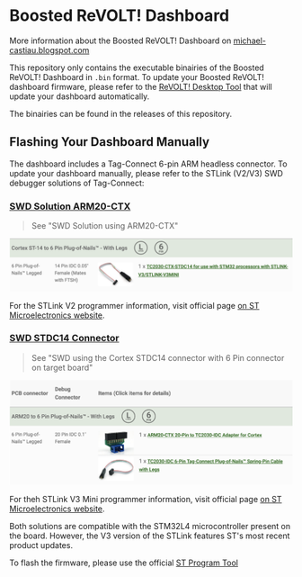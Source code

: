 # Boosted ReVOLT! Dashboard

More information about the Boosted ReVOLT! Dashboard on [michael-castiau.blogspot.com](https://michael-castiau.blogspot.com/2021/05/boosted-rev-custom-dashboard-vesc.html)

This repository only contains the executable binairies of the Boosted ReVOLT! Dashboard in `.bin` format. To update your Boosted ReVOLT! dashboard firmware, please refer to the [ReVOLT! Desktop Tool](https://github.com/MichaelCastiau/boosted-revolt-tool) that will update your dashboard automatically.

The binairies can be found in the releases of this repository.

## Flashing Your Dashboard Manually

The dashboard includes a Tag-Connect 6-pin ARM headless connector.
To update your dashboard manually, please refer to the STLink (V2/V3) SWD debugger solutions of Tag-Connect:

### [SWD Solution ARM20-CTX](https://www.tag-connect.com/debugger-cable-selection-installation-instructions/st-link-v2) 

> See "SWD Solution using ARM20-CTX"

![cortex](./ST-14.png)

For the STLink V2 programmer information, visit official page [on ST Microelectronics website](https://www.st.com/en/development-tools/st-link-v2.html).

### [SWD STDC14 Connector](https://www.tag-connect.com/debugger-cable-selection-installation-instructions/stlink-v3mini)

> See "SWD using the Cortex STDC14 connector with 6 Pin connector on target board"

![arm](./ARM20.png)

For theh STLink V3 Mini programmer information, visit official page [on ST Microelectronics website](https://www.st.com/en/development-tools/stlink-v3mini.html).

Both solutions are compatible with the STM32L4 microcontroller present on the board. However, the V3 version of the STLink features ST's most recent product updates.

To flash the firmware, please use the official [ST Program Tool](https://www.st.com/en/development-tools/stm32cubeprog.html)
